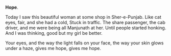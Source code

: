 **Hope**.

Today I saw this beautiful woman at some shop in Sher-e-Punjab. Like cat eyes, fair, and she had a cold, Stuck in traffic. The share passenger, the cab driver, and me were being all Manjunath at her. Until people started honking. And I was thinking, good but my girl be better.

Your eyes, and the way the light falls on your face, the way your skin glows under a haze, gives me hope, gives me hope.
